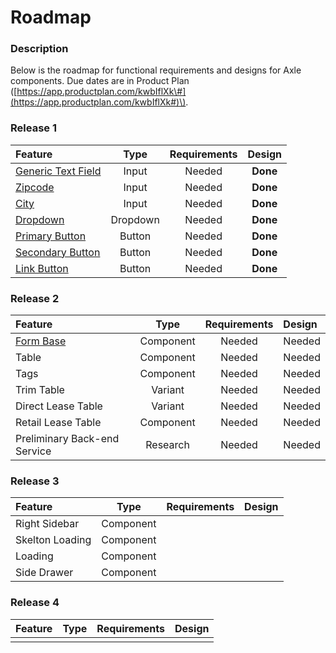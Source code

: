 # Roadmap

### Description

Below is the roadmap for functional requirements and designs for Axle components. Due dates are in Product Plan \([https://app.productplan.com/kwbIflXk\#](https://app.productplan.com/kwbIflXk#)\).

### Release 1

| Feature | Type | Requirements | Design |
| :--- | :---: | :---: | :---: |
| [Generic Text Field](input/text-field.md) | Input | Needed | **Done** |
| [Zipcode ](input/zipcode.md) | Input | Needed | **Done** |
| [City ](input/city.md) | Input | Needed | **Done** |
| [Dropdown](input/dropdown.md) | Dropdown | Needed | **Done** |
| [Primary Button](components/button/primary-button.md) | Button | Needed | **Done** |
| [Secondary Button](components/button/secondary-button.md) | Button | Needed | **Done** |
| [Link Button](components/button/link-button.md) | Button | Needed | **Done** |

### Release 2

| Feature | Type | Requirements | Design |
| :--- | :---: | :---: | :--- |
| [Form Base](components/form/) | Component | Needed | Needed |
| Table | Component | Needed | Needed |
| Tags | Component | Needed | Needed |
| Trim Table | Variant | Needed | Needed |
| Direct Lease Table | Variant | Needed | Needed |
| Retail Lease Table | Component | Needed | Needed |
| Preliminary Back-end Service | Research | Needed | Needed |

### Release 3

| Feature | Type | Requirements | Design |
| :--- | :---: | :---: | :--- |
| Right Sidebar | Component |  |  |
| Skelton Loading | Component |  |  |
| Loading | Component |  |  |
| Side Drawer | Component |  |  |

### Release 4

| Feature | Type | Requirements | Design |
| :--- | :---: | :---: | :---: |
|  |  |  |  |


